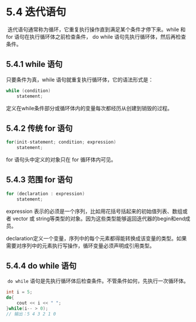 # 5.4 迭代语句

​	迭代语句通常称为循环，它重复执行操作直到满足某个条件才停下来。while 和 for 语句在执行循环体之前检查条件， do while 语句先执行循环体，然后再检查条件。

## 5.4.1 while 语句

只要条件为真，while 语句就重复执行循环体，它的语法形式是：

```c++
while (condition)
    statement;
```

定义在while条件部分或循环体内的变量每次都经历从创建到销毁的过程。

## 5.4.2 传统 for 语句

```c++
for(init-statement; condition; expression)
    statement;
```

for 语句头中定义的对象只在 for 循环体内可见。

## 5.4.3 范围 for 语句

```c++
for (declaration : expression)
	statement;
```

expression 表示的必须是一个序列，比如用花括号括起来的初始值列表、数组或者 vector 或 string等类型的对象。因为这些类型能够返回迭代器的begin和end成员。

declaration定义一个变量，序列中的每个元素都得能转换成该变量的类型。如果需要对序列中的元素执行写操作，循环变量必须声明成引用类型。

## 5.4.4 do while 语句

​	`do while` 语句是先执行循环体后检查条件。不管条件如何，先执行一次循环体。

```c++
int i = 5;
do{
    cout << i << " ";
}while(i-- > 0);
// 输出：5 4 3 2 1 0
```